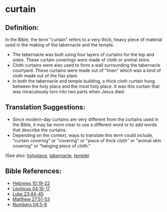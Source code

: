 # curtain # 

## Definition: ## 

In the Bible, the term "curtain" refers to a very thick, heavy piece of material used in the making of the tabernacle and the temple.

* The tabernacle was built using four layers of curtains for the top and sides. These curtain coverings were made of cloth or animal skins.
* Cloth curtains were also used to form a wall surrounding the tabernacle courtyard. These curtains were made out of "linen" which was a kind of cloth made out of the flax plant.
* In both the tabernacle and temple building, a thick cloth curtain hung between the holy place and the most holy place. It was this curtain that was miraculously torn into two parts when Jesus died.

## Translation Suggestions: ##

* Since modern-day curtains are very different from the curtains used in the Bible, it may be more clear to use a different word or to add words that describe the curtains.
* Depending on the context, ways to translate this term could include, "curtain covering" or "covering" or "piece of thick cloth" or "animal skin covering" or "hanging piece of cloth."

(See also: [holyplace](../kt/holyplace.md), [tabernacle](../kt/tabernacle.md), [temple](../kt/temple.md))

## Bible References: ## 

* [Hebrews 10:19-22](https://door43.org/en/bible/notes/heb/10/19)
* [Leviticus 04:16-17](https://door43.org/en/bible/notes/lev/04/16)
* [Luke 23:44-45](https://door43.org/en/bible/notes/luk/23/44)
* [Matthew 27:51-53](https://door43.org/en/bible/notes/mat/27/51)
* [Numbers 04:5-6](https://door43.org/en/bible/notes/num/04/05)

 
 

